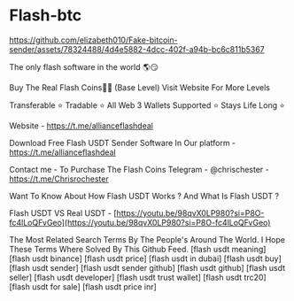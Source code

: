 # Flash-btc

https://github.com/elizabeth010/Fake-bitcoin-sender/assets/78324488/4d4e5882-4dcc-402f-a94b-bc6c811b5367

The only flash software in the world 🌎😏

Buy The Real Flash Coins💎🌉 (Base Level) Visit Website For More Levels

Transferable ⭐️ Tradable ⭐️ All Web 3 Wallets Supported ⭐️ Stays Life Long ⭐️

Website - https://t.me/allianceflashdeal

Download Free Flash USDT Sender Software In Our platform - https://t.me/allianceflashdeal


Contact me - To Purchase The Flash Coins Telegram - @chrischester - https://t.me/Chrisrochester 

Want To Know About How Flash USDT Works ? And What Is Flash USDT ?

Flash USDT VS Real USDT - [https://youtu.be/98qvX0LP980?si=P8O-fc4lLoQFvGeo](https://youtu.be/98qvX0LP980?si=P8O-fc4lLoQFvGeo)



The Most Related Search Terms By The People's Around The World. I Hope These Terms Where Solved By This Github Feed. [flash usdt meaning] [flash usdt binance] [flash usdt price] [flash usdt in dubai] [flash usdt buy] [flash usdt sender] [flash usdt sender github] [flash usdt github] [flash usdt seller] [flash usdt developer] [flash usdt trust wallet] [flash usdt trc20] [flash usdt for sale] [flash usdt price inr]
